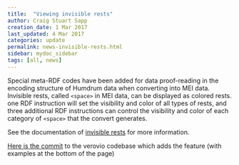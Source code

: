 ```yaml
---
title:  "Viewing invisible rests"
author: Craig Stuart Sapp
creation_date: 1 Mar 2017
last_updated: 4 Mar 2017
categories: update
permalink: news-invisible-rests.html
sidebar: mydoc_sidebar
tags: [all, news]
---
```


Special meta-RDF codes have been added for data proof-reading in
the encoding structure of Humdrum data when converting into MEI data.
Invisible rests, called `<space>` in MEI data, can be displayed as colored 
rests.  one RDF instruction will set the visibility and color of all types
of rests, and three additional RDF instructions can control the 
visibility and color of each category of `<space>` that the convert
generates.

See the documentation of [invisible rests](/humdrum/invisible_rests) for more
information.

[Here is the
commit](https://github.com/rism-ch/verovio/commit/ab44b7bfffb6869e372943c66c1a3ecd5975d534)
to the verovio codebase which adds the feature (with examples at
the bottom of the page)

